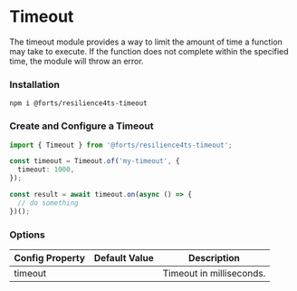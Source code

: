 # Timeout

The timeout module provides a way to limit the amount of time a function may take to execute. If the function does not complete within the specified time, the module will throw an error.

### Installation

`npm i @forts/resilience4ts-timeout`

### Create and Configure a Timeout

```typescript
import { Timeout } from '@forts/resilience4ts-timeout';

const timeout = Timeout.of('my-timeout', {
  timeout: 1000,
});

const result = await timeout.on(async () => {
  // do something
})();
```

### Options

| Config Property | Default Value | Description              |
| --------------- | ------------- | ------------------------ |
| timeout         |               | Timeout in milliseconds. |
